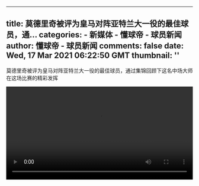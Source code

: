 
---
title: 莫德里奇被评为皇马对阵亚特兰大一役的最佳球员，通...
categories: 
    - 新媒体
    - 懂球帝 - 球员新闻
author: 懂球帝 - 球员新闻
comments: false
date: Wed, 17 Mar 2021 06:22:50 GMT
thumbnail: ''
---

<div>   
<div class="con">
        <p>莫德里奇被评为皇马对阵亚特兰大一役的最佳球员，通过集锦回顾下这名中场大师在这场比赛的精彩发挥</p><p></p><video width="100%" controls="controls"> <source src="http://img.qunliao.info/AXjyEL16_8091695161.mp4" type="video/mp4"> Your RSS reader does not support video playback. </video><p></p>
      </div>
      
</div>
            
